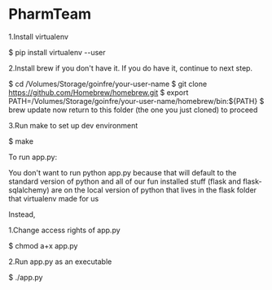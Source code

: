 # PharmTeam

1.Install virtualenv

$ pip install virtualenv --user


2.Install brew if you don't have it. If you do have it, continue to next step.

$ cd /Volumes/Storage/goinfre/your-user-name
$ git clone https://github.com/Homebrew/homebrew.git
$ export PATH=/Volumes/Storage/goinfre/your-user-name/homebrew/bin:${PATH}
$ brew update
now return to this folder (the one you just cloned) to proceed

3.Run make to set up dev environment

$ make

To run app.py:

You don't want to run python app.py because that will default to the standard version of python and all of our fun installed stuff (flask and flask-sqlalchemy) are on the local version of python that lives in the flask folder that virtualenv made for us

Instead,

1.Change access rights of app.py

$ chmod a+x app.py

2.Run app.py as an executable

$ ./app.py
